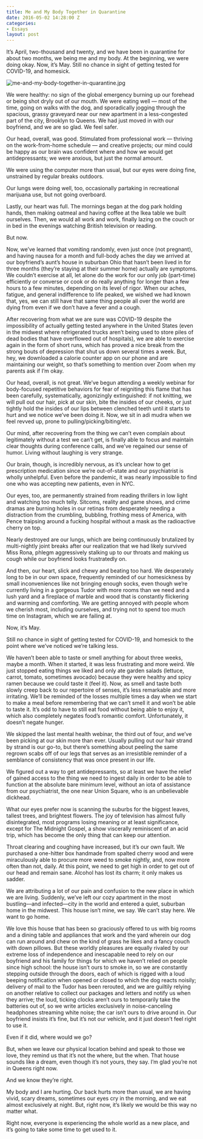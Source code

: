 ```yaml
---
title: Me and My Body Together in Quarantine
date: 2016-05-02 14:28:00 Z
categories:
- Essays
layout: post
---
```


It’s April, two-thousand and twenty, and we have been in quarantine for about two months, we being me and my body. At the beginning, we were doing okay. Now, it’s May. Still no chance in sight of getting tested for COVID-19, and homesick.

![me-and-my-body-together-in-quarantine.jpg](/uploads/me-and-my-body-together-in-quarantine.jpg)

We were healthy: no sign of the global emergency burning up our forehead or being shot dryly out of our mouth. We were eating well — most of the time, going on walks with the dog, and sporadically jogging through the spacious, grassy graveyard near our new apartment in a less-congested part of the city, Brooklyn to Queens. We had just moved in with our boyfriend, and we are so glad. We feel safer.

Our head, overall, was good. Stimulated from professional work — thriving on the work-from-home schedule — and creative projects; our mind could be happy as our brain was confident where and how we would get antidepressants; we were anxious, but just the normal amount.

We were using the computer more than usual, but our eyes were doing fine, unstrained by regular breaks outdoors.

Our lungs were doing well, too, occasionally partaking in recreational marijuana use, but not going overboard.

Lastly, our heart was full. The mornings began at the dog park holding hands, then making oatmeal and having coffee at the Ikea table we built ourselves. Then, we would all work and work, finally lazing on the couch or in bed in the evenings watching British television or reading.

But now.

Now, we’ve learned that vomiting randomly, even just once (not pregnant), and having nausea for a month and full-body aches the day we arrived at our boyfriend’s aunt’s house in suburban Ohio that hasn’t been lived in for three months (they’re staying at their summer home) actually are symptoms. We couldn’t exercise at all, let alone do the work for our only job (part-time) efficiently or converse or cook or do really anything for longer than a few hours to a few minutes, depending on its level of rigor. When our aches, fatigue, and general indifference to life peaked, we wished we had known that, yes, we can still have that same thing people all over the world are dying from even if we don’t have a fever and a cough.

After recovering from what we are sure was COVID-19 despite the impossibility of actually getting tested anywhere in the United States (even in the midwest where refrigerated trucks aren’t being used to store piles of dead bodies that have overflowed out of hospitals), we are able to exercise again in the form of short runs, which has proved a nice break from the strong bouts of depression that shut us down several times a week. But, hey, we downloaded a calorie counter app on our phone and are maintaining our weight, so that’s something to mention over Zoom when my parents ask if I’m okay.

Our head, overall, is not great. We’ve begun attending a weekly webinar for body-focused repetitive behaviors for fear of reigniting this flame that has been carefully, systematically, agonizingly extinguished: if not knitting, we will pull out our hair, pick at our skin, bite the insides of our cheeks, or just tightly hold the insides of our lips between clenched teeth until it starts to hurt and we notice we’ve been doing it. Now, we sit in adi mudra when we feel revved up, prone to pulling/picking/biting/etc.

Our mind, after recovering from the thing we can’t even complain about legitimately without a test we can’t get, is finally able to focus and maintain clear thoughts during conference calls, and we’ve regained our sense of humor. Living without laughing is very strange.

Our brain, though, is incredibly nervous, as it’s unclear how to get prescription medication since we’re out-of-state and our psychiatrist is wholly unhelpful. Even before the pandemic, it was nearly impossible to find one who was accepting new patients, even in NYC.

Our eyes, too, are permanently strained from reading thrillers in low light and watching too much telly. Sitcoms, reality and game shows, and crime dramas are burning holes in our retinas from desperately needing a distraction from the crumbling, bubbling, frothing mess of America, with Pence traipsing around a fucking hospital without a mask as the radioactive cherry on top.

Nearly destroyed are our lungs, which are being continuously brutalized by multi-nightly joint breaks after our realization that we had likely survived Miss Rona, phlegm aggressively stalking up to our throats and making us cough while our boyfriend looks frustratedly on.

And then, our heart, slick and chewy and beating too hard. We desperately long to be in our own space, frequently reminded of our homesickness by small inconveniences like not bringing enough socks, even though we’re currently living in a gorgeous Tudor with more rooms than we need and a lush yard and a fireplace of marble and wood that is constantly flickering and warming and comforting. We are getting annoyed with people whom we cherish most, including ourselves, and trying not to spend too much time on Instagram, which we are failing at.

Now, it’s May.

Still no chance in sight of getting tested for COVID-19, and homesick to the point where we’ve noticed we’re talking less.

We haven’t been able to taste or smell anything for about three weeks, maybe a month. When it started, it was less frustrating and more weird. We just stopped eating things we liked and only ate garden salads (lettuce, carrot, tomato, sometimes avocado) because they were healthy and spicy ramen because we could taste it (feel it). Now, as smell and taste both slowly creep back to our repertoire of senses, it’s less remarkable and more irritating. We’ll be reminded of the losses multiple times a day when we start to make a meal before remembering that we can’t smell it and won’t be able to taste it. It’s odd to have to still eat food without being able to enjoy it, which also completely negates food’s romantic comfort. Unfortunately, it doesn’t negate hunger.

We skipped the last mental health webinar, the third out of four, and we’ve been picking at our skin more than ever. Usually pulling out our hair strand by strand is our go-to, but there’s something about peeling the same regrown scabs off of our legs that serves as an irresistible reminder of a semblance of consistency that was once present in our life.

We figured out a way to get antidepressants, so at least we have the relief of gained access to the thing we need to ingest daily in order to be able to function at the absolute bare minimum level, without an iota of assistance from our psychiatrist, the one near Union Square, who is an unbelievable dickhead.

What our eyes prefer now is scanning the suburbs for the biggest leaves, tallest trees, and brightest flowers. The joy of television has almost fully disintegrated, most programs losing meaning or at least significance, except for The Midnight Gospel, a show viscerally reminiscent of an acid trip, which has become the only thing that can keep our attention.

Throat clearing and coughing have increased, but it’s our own fault. We purchased a one-hitter box handmade from spalted cherry wood and were miraculously able to procure more weed to smoke nightly, and, now more often than not, daily. At this point, we need to get high in order to get out of our head and remain sane. Alcohol has lost its charm; it only makes us sadder.

We are attributing a lot of our pain and confusion to the new place in which we are living. Suddenly, we’ve left our cozy apartment in the most bustling––and infected––city in the world and entered a quiet, suburban home in the midwest. This house isn’t mine, we say. We can’t stay here. We want to go home.

We love this house that has been so graciously offered to us with big rooms and a dining table and appliances that work and the yard wherein our dog can run around and chew on the kind of grass he likes and a fancy couch with down pillows. But these worldly pleasures are equally rivaled by our extreme loss of independence and inescapable need to rely on our boyfriend and his family for things for which we haven’t relied on people since high school: the house isn’t ours to smoke in, so we are constantly stepping outside through the doors, each of which is rigged with a loud beeping notification when opened or closed to which the dog reacts noisily; delivery of mail to the Tudor has been rerouted, and we are guiltily relying on another relative to collect our packages and letters and notify us when they arrive; the loud, ticking clocks aren’t ours to temporarily take the batteries out of, so we write articles exclusively in noise-canceling headphones streaming white noise; the car isn’t ours to drive around in. Our boyfriend insists it’s fine, but it’s not our vehicle, and it just doesn’t feel right to use it.

Even if it did, where would we go?

But, when we leave our physical location behind and speak to those we love, they remind us that it’s not the where, but the when. That house sounds like a dream, even though it’s not yours, they say. I’m glad you’re not in Queens right now.

And we know they’re right.

My body and I are hurting. Our back hurts more than usual, we are having vivid, scary dreams, sometimes our eyes cry in the morning, and we eat almost exclusively at night. But, right now, it’s likely we would be this way no matter what.

Right now, everyone is experiencing the whole world as a new place, and it’s going to take some time to get used to it.
